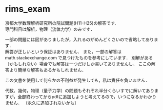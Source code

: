 # rims_exam

京都大学数理解析研究所の院試問題(H11-H25)の解答です．  
専門科目は解析，物理（流体力学）のみです．  

一部の問題には図がありましたが，入れるのがめんどくさいので省略してあります．  
解答が正しいという保証はありません．
また，一部の解答は math.stackexchange.com で見つけたものを参考にしています．
別解がある（かもしれない）場合でも解答は一つだけしか書いてありませんし，
ここの解答より簡単な解答もあるかもしれません．  

この文書を使用して何らかの不利益が発生しても，私は責任を負いません．

代数，幾何，物理（量子力学）の問題もそれぞれ半分くらいすでに解いてありますが，全部終わってからpdfに追加しようと考えてるので，いつになるかわかりません．
（永久に追加されないかも）
